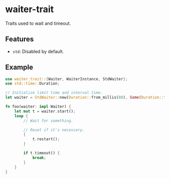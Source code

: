 # waiter-trait
Traits used to wait and timeout.

## Features

- `std`: Disabled by default.

## Example

```rust
use waiter_trait::{Waiter, WaiterInstance, StdWaiter};
use std::time::Duration;

// Initialize limit time and interval time.
let waiter = StdWaiter::new(Duration::from_millis(80), Some(Duration::from_millis(50)));

fn foo(waiter: impl Waiter) {
    let mut t = waiter.start();
    loop {
        // Wait for something.

        // Reset if it's necessary.
        {
            t.restart();
        }

        if t.timeout() {
            break;
        }
    }
}
```
